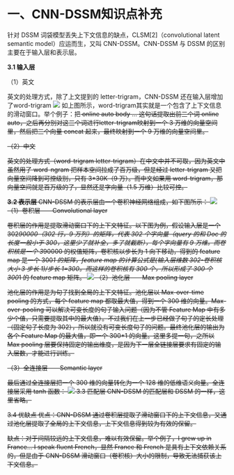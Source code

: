 # 一、CNN-DSSM知识点补充
针对 DSSM 词袋模型丢失上下文信息的缺点，CLSM[2]（convolutional latent semantic model）应运而生，又叫 CNN-DSSM。CNN-DSSM 与 DSSM 的区别主要在于输入层和表示层。

**3.1 输入层**

（1）英文

英文的处理方式，除了上文提到的 letter-trigram，CNN-DSSM 还在输入层增加了word-trigram
![](https://ai-studio-static-online.cdn.bcebos.com/0f19953c6f9b47349b64f87b5bbd934b12ed67e1cd884dc6a9f4ae0ee95134d7)
如上图所示，word-trigram其实就是一个包含了上下文信息的滑动窗口。举个例子：把<s> online auto body ... <s>这句话提取出前三个词<s> online auto，之后再分别对这三个词进行letter-trigram映射到一个 3 万维的向量空间里，然后把三个向量 concat 起来，最终映射到一个 9 万维的向量空间里。

（2）中文

英文的处理方式（word-trigram letter-trigram）在中文中并不可取，因为英文中虽然用了 word-ngram 把样本空间拉成了百万级，但是经过 letter-trigram 又把向量空间降到可控级别，只有 3*30K（9 万）。而中文如果用 word-trigram，那向量空间就是百万级的了，显然还是字向量（1.5 万维）比较可控。

**3.2 表示层**
CNN-DSSM 的表示层由一个卷积神经网络组成，如下图所示：
  ![](https://ai-studio-static-online.cdn.bcebos.com/741af869e95d4ecfa297e9134ba969d99e42475ce0364af5823a91ce1c79f58b)
  （1）卷积层——Convolutional layer

卷积层的作用是提取滑动窗口下的上下文特征。以下图为例，假设输入层是一个 302*90000（302 行，9 万列）的矩阵，代表 302 个字向量（query 的和 Doc 的长度一般小于 300，这里少了就补全，多了就截断），每个字向量有 9 万维。而卷积核是一个 3*90000 的权值矩阵，卷积核以步长为 1 向下移动，得到的 feature map 是一个 300*1 的矩阵，feature map 的计算公式是(输入层维数 302-卷积核大小 3 步长 1)/步长 1=300。而这样的卷积核有 300 个，所以形成了 300 个 300*1 的 feature map 矩阵。
  ![](https://ai-studio-static-online.cdn.bcebos.com/7bdcf96e200d4db9b1c94f3ffb0e99d366ae8b843a0a43bdbcb264e82c08435e)
  （2）池化层——Max pooling layer

池化层的作用是为句子找到全局的上下文特征。池化层以 Max-over-time pooling 的方式，每个 feature map 都取最大值，得到一个 300 维的向量。Max-over-pooling 可以解决可变长度的句子输入问题（因为不管 Feature Map 中有多少个值，只需要提取其中的最大值）。不过我们在上一步已经做了句子的定长处理（固定句子长度为 302），所以就没有可变长度句子的问题。最终池化层的输出为各个 Feature Map 的最大值，即一个 300*1 的向量。这里多提一句，之所以 Max pooling 层要保持固定的输出维度，是因为下一层全链接层要求有固定的输入层数，才能进行训练。

（3）全连接层——Semantic layer

最后通过全连接层把一个 300 维的向量转化为一个 128 维的低维语义向量。全连接层采用 tanh 函数：
  ![](https://ai-studio-static-online.cdn.bcebos.com/602441fedbbd42639e282ce9a70d1b6729bf816c9301466089944295029cce6a)
  3.3 匹配层
CNN-DSSM 的匹配层和 DSSM 的一样，这里省略。

3.4 优缺点
优点：CNN-DSSM 通过卷积层提取了滑动窗口下的上下文信息，又通过池化层提取了全局的上下文信息，上下文信息得到较为有效的保留。

缺点：对于间隔较远的上下文信息，难以有效保留。举个例子，I grew up in France... I speak fluent French，显然 France 和 French 是具有上下文依赖关系的，但是由于 CNN-DSSM 滑动窗口（卷积核）大小的限制，导致无法捕获该上下文信息。
